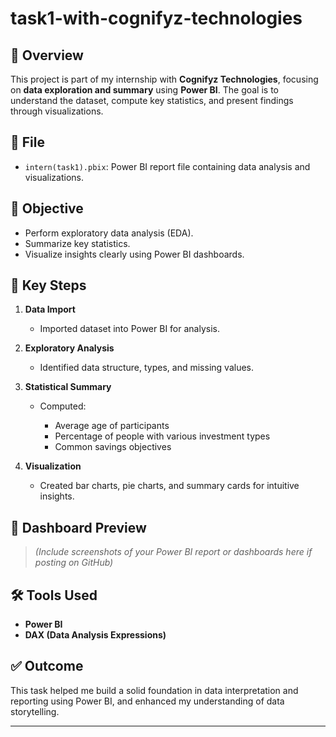 # task1-with-cognifyz-technologies

## 📝 Overview

This project is part of my internship with **Cognifyz Technologies**, focusing on **data exploration and summary** using **Power BI**. The goal is to understand the dataset, compute key statistics, and present findings through visualizations.

## 📁 File

* `intern(task1).pbix`: Power BI report file containing data analysis and visualizations.

## 🎯 Objective

* Perform exploratory data analysis (EDA).
* Summarize key statistics.
* Visualize insights clearly using Power BI dashboards.

## 📌 Key Steps

1. **Data Import**

   * Imported dataset into Power BI for analysis.

2. **Exploratory Analysis**

   * Identified data structure, types, and missing values.

3. **Statistical Summary**

   * Computed:

     * Average age of participants
     * Percentage of people with various investment types
     * Common savings objectives

4. **Visualization**

   * Created bar charts, pie charts, and summary cards for intuitive insights.

## 📸 Dashboard Preview

> *(Include screenshots of your Power BI report or dashboards here if posting on GitHub)*

## 🛠️ Tools Used

* **Power BI**
* **DAX (Data Analysis Expressions)**

## ✅ Outcome

This task helped me build a solid foundation in data interpretation and reporting using Power BI, and enhanced my understanding of data storytelling.

---
